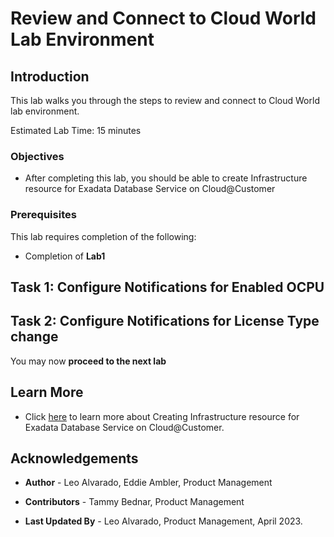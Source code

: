 


# Review and Connect to Cloud World Lab Environment


## Introduction

This lab walks you through the steps to review and connect to Cloud World lab environment.

Estimated Lab Time: 15 minutes

<!-- Watch the video below for a quick walk-through of the lab.
[Create an Exadata Database Service on Cloud@Customer Infrastructure](youtube:DCrivNA5bs8)
-->
### Objectives

-   After completing this lab, you should be able to create Infrastructure resource for Exadata Database Service on Cloud@Customer

### Prerequisites

This lab requires completion of the following:

* Completion of **Lab1**

## Task 1: Configure Notifications for Enabled OCPU 

## Task 2: Configure Notifications for License Type change


You may now **proceed to the next lab**

## Learn More

* Click [here](https://docs.oracle.com/en/engineered-systems/exadata-cloud-at-customer/ecccm/ecc-provisioning.html#GUID-4CB5B5E1-E853-4CA2-B43D-54CD18A8F28A) to learn more about Creating Infrastructure resource for Exadata Database Service on Cloud@Customer.

## Acknowledgements

* **Author** - Leo Alvarado, Eddie Ambler, Product Management

* **Contributors** - Tammy Bednar, Product Management

* **Last Updated By** - Leo Alvarado, Product Management, April 2023.

